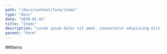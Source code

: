 ```yaml
---
path: "/docs/content/form/items"
type: "docs"
date: "2030-01-01"
title: "Items"
description: "Lorem ipsum dolor sit amet, consectetur adipiscing elit. Nunc tempus laoreet leo sit amet iaculis."
parent: "Form"
---
```


##Items

<demo>
  <demovanilla src="demos/docs/content/form/items/items" name="items">
  </demovanilla>
</demo>
